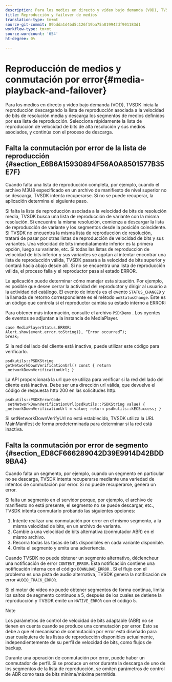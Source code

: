 ```yaml
---
description: Para los medios en directo y vídeo bajo demanda (VOD), TVSDK inicia la reproducción descargando la lista de reproducción asociada a la velocidad de bits de resolución media y descarga los segmentos de medios definidos por esa lista de reproducción. Selecciona rápidamente la lista de reproducción de velocidad de bits de alta resolución y sus medios asociados, y continúa con el proceso de descarga.
title: Reproducción y failover de medios
translation-type: tm+mt
source-git-commit: 89bdda1d4bd5c126f19ba75a819942df901183d1
workflow-type: tm+mt
source-wordcount: '654'
ht-degree: 0%

---
```



# Reproducción de medios y conmutación por error{#media-playback-and-failover}

Para los medios en directo y vídeo bajo demanda (VOD), TVSDK inicia la reproducción descargando la lista de reproducción asociada a la velocidad de bits de resolución media y descarga los segmentos de medios definidos por esa lista de reproducción. Selecciona rápidamente la lista de reproducción de velocidad de bits de alta resolución y sus medios asociados, y continúa con el proceso de descarga.

## Falta la conmutación por error de la lista de reproducción {#section_E6B6A15930894F56A0A8501577B35E7F}

Cuando falta una lista de reproducción completa, por ejemplo, cuando el archivo M3U8 especificado en un archivo de manifiesto de nivel superior no se descarga, TVSDK intenta recuperarse. Si no se puede recuperar, la aplicación determina el siguiente paso.

Si falta la lista de reproducción asociada a la velocidad de bits de resolución media, TVSDK busca una lista de reproducción de variante con la misma resolución. Si encuentra la misma resolución, comienza a descargar la lista de reproducción de variante y los segmentos desde la posición coincidente. Si TVSDK no encuentra la misma lista de reproducción de resolución, tratará de pasar por otras listas de reproducción de velocidad de bits y sus variantes. Una velocidad de bits inmediatamente inferior es la primera opción, luego su variante, etc. Si todas las listas de reproducción de velocidad de bits inferior y sus variantes se agotan al intentar encontrar una lista de reproducción válida, TVSDK pasará a la velocidad de bits superior y contará hacia abajo desde allí. Si no se encuentra una lista de reproducción válida, el proceso falla y el reproductor pasa al estado ERROR.

La aplicación puede determinar cómo manejar esta situación. Por ejemplo, es posible que desee cerrar la actividad del reproductor y dirigir al usuario a la actividad del catálogo. El evento de interés es el evento `STATUS_CHANGED` y la llamada de retorno correspondiente es el método `onStatusChange`. Este es un código que controla si el reproductor cambia su estado interno a ERROR:

Para obtener más información, consulte el archivo `PSDKDemo` . Los oyentes de eventos se adjuntan a la instancia de MediaPlayer.

```
case MediaPlayerStatus.ERROR: 
Alert.show(event.error.toString(), “Error occurred”); 
break;
```

Si la red del lado del cliente está inactiva, puede utilizar este código para verificarlo.

```
psdkutils::PSDKString 
getNetworkDownVerificationUrl() const { return 
_networkDownVerificationUrl; }
```

La API proporcionará la url que se utiliza para verificar si la red del lado del cliente está inactiva. Debe ser una dirección url válida, que devuelve el código de respuesta http 200 en las solicitudes http.

```
psdkutils::PSDKErrorCode 
 setNetworkDownVerificationUrl(psdkutils::PSDKString value) {  
_networkDownVerificationUrl = value; return psdkutils::kECSuccess; }
```

Si setNetworkDownVerifyUrl no está establecido, TVSDK utiliza la URL MainManifest de forma predeterminada para determinar si la red está inactiva.

## Falta la conmutación por error de segmento {#section_ED8CF666289042D39E9914D42BDD9BA4}

Cuando falta un segmento, por ejemplo, cuando un segmento en particular no se descarga, TVSDK intenta recuperarse mediante una variedad de intentos de conmutación por error. Si no puede recuperarse, genera un error.

Si falta un segmento en el servidor porque, por ejemplo, el archivo de manifiesto no está presente, el segmento no se puede descargar, etc., TVSDK intenta conmutarlo probando las siguientes opciones:

1. Intente realizar una conmutación por error en el mismo segmento, a la misma velocidad de bits, en un archivo de variante.
1. Cambie a una velocidad de bits alternativa (conmutador ABR) en el mismo archivo.
1. Recorra todas las tasas de bits disponibles en cada variante disponible.
1. Omita el segmento y emita una advertencia.

Cuando TVSDK no puede obtener un segmento alternativo, déclencheur una notificación de error `CONTENT_ERROR`. Esta notificación contiene una notificación interna con el código `DOWNLOAD_ERROR` . Si el flujo con el problema es una pista de audio alternativa, TVSDK genera la notificación de error `AUDIO_TRACK_ERROR`.

Si el motor de vídeo no puede obtener segmentos de forma continua, limita los saltos de segmento continuos a 5, después de los cuales se detiene la reproducción y TVSDK emite un `NATIVE_ERROR` con el código 5.

>[!NOTE]
>
>Los parámetros de control de velocidad de bits adaptable (ABR) no se tienen en cuenta cuando se produce una conmutación por error. Esto se debe a que el mecanismo de conmutación por error está diseñado para usar cualquiera de las listas de reproducción disponibles actualmente, independientemente de su perfil de velocidad de bits, como flujos de backup.
>
>Durante una operación de conmutación por error, puede haber un conmutador de perfil. Si se produce un error durante la descarga de uno de los segmentos de la lista de reproducción, se omiten parámetros de control de ABR como tasa de bits mínima/máxima permitida.

